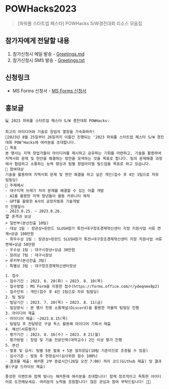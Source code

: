 # POWHacks2023
> [파워풀 스타트업 페스타] POWHacks S/W경진대회 리소스 모음집

## 참가자에게 전달할 내용
1. 참가신청시 메일 발송 - [Greetings.md](templates/Greetings.md)
2. 참가신청시 SMS 발송 - [Greetings.txt](templates/Greetings.txt)

## 신청링크
* MS Forms 신청서 - [MS Forms 신청서](https://forms.office.com/r/ydeqnmx8p2)

## 홍보글
```
💻 2023 파워풀 스타트업 페스타 S/W 경진대회 POWHacks💡

최고의 아이디어와 기술로 창업의 열정을 가속화하라! 
📌2023년 8월 25일부터 26일까지 이틀간 진행되는 '2023 파워풀 스타트업 페스타 S/W 경진대회 POW’Hacks에 여러분을 초대합니다.
🎯 목표
본 행사는 지역 창업가들이 아이디어를 제시하고 공유하는 기회를 마련하고, 기술을 활용하여 지역사회 문제 및 현안을 해결하는 방안을 모색하는 것을 목표로 합니다. 팀의 문제해결 과정에서 협업하고 소통하는 능력 향상과 팀별 창업아이템 빌드업을 목표로 하고 있습니다.
📝 참여대상
기술을 활용하여 지역사회 문제 및 현안 해결을 하고 싶은 개인(접수 후 4인 1팀으로 자유 팀빌딩)
🎁 주제예시
- 대구지역 쓰레기 처리 문제를 해결할 수 있는 어플 개발
- AI를 활용한 지역 청년들이 활동 커뮤니티 제작
- GPT를 활용한 A사의 공장자동화 기술개발
⏰ 진행일시
- 2023.8.25. ~ 2023.8.26.
🏆 훈격과 보상
> 일반부(본선진출 10팀)
- 대상 1팀 : 장관상+핀란드 SLUSH참가 특전+대구창조경제혁신센터 지정 지원사업 서류 면제+상금 100만원
- 최우수상 1팀 : 장관상+핀란드 SLUSH참가 특전+대구창조경제혁신센터 지정 지원사업 서류 면제+상금 50만원
- 우수상 1팀 : 대구시장상+상금 30만원
- 장려상 7팀 : 대구시장상
> 루키부(본선진출 3팀)
- 특별상 3팀 : 대구창조경제혁신센터장상

1. 접수
- 접수기간 : 2023. 6. 20(화) ~ 2023. 8. 10(목)
- 접수방법 : MS Form을 이용한 접수(https://forms.office.com/r/ydeqnmx8p2)
- 접수단위 : 개인(접수 후 4인 1팀으로 자유 팀빌딩)
2. 팀 빌딩
- 빌딩기간 : 2023. 7. 20(목) ~ 2023. 8. 11(금)
- 빌딩방식 : 본 행사 전용 소통채널(Discord)을 활용한 자율적 팀빌딩 진행
3. 아이디어 제출
- 아이디어 제출: ~2023.8.15(목)
- 팀빌딩 후 전달받은 구글 독스 활용해 아이디어 기획서 제출
4. 예선(서류평가)
- 평가기간 : 2023. 8. 16(수) ~ 2023. 8 21(월)
- 평가방법 : 창업 및 기술 전문인력(대학교수) 2인 이상 평가 진행
5. 본선
- 발표 및 심사: 팀별 5분 발표 + 5분 질의응답(10팀 기준이므로 조정될 수 있음)
- 심사기준 : 발표 후 현장심사(심사위원 점수 100%)
- 결과물 제출: 해커톤 2부 종료시간(26일 오전 7:00) 까지 코드(Github 제출) 및 결과물(구글 드라이브 제출)

풍성한 이벤트와 함께 빛나는 해커톤에 여러분을 초대합니다! 함께 창조적이고 독특한 아이디어로 도전해보세요. 여러분의 노력을 응원합니다! 많은 관심과 참여 부탁드립니다! 🎉🎉
```
